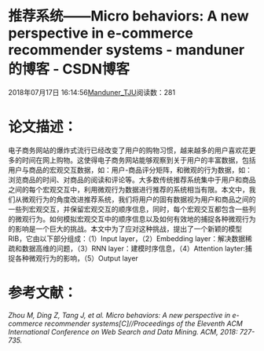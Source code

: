
# 推荐系统——Micro behaviors: A new perspective in e-commerce recommender systems - manduner的博客 - CSDN博客


2018年07月17日 16:14:56[Manduner_TJU](https://me.csdn.net/manduner)阅读数：281


# 论文描述：
电子商务网站的爆炸式流行已经改变了用户的购物习惯，越来越多的用户喜欢花更多的时间在网上购物。这使得电子商务网站能够观察到关于用户的丰富数据，包括用户与商品的宏观交互数据，如：用户-商品评分矩阵，和微观的行为数据，如：浏览商品的时间、对商品的阅读和评论等。大多数传统推荐系统集中于用户和商品之间的每个宏观交互中，利用微观行为数据进行推荐的系统相当有限。本文中，我们从微观行为的角度改进推荐系统，我们将用户的固有数据视为用户和商品之间的一些列宏观交互，并保留宏观交互的顺序信息，同时，每个宏观交互都包含一些列的微观行为。如何模拟宏观交互中的顺序信息以及如何有效地的捕捉各种微观行为的影响是一个巨大的挑战。本文中为了应对这种挑战，提出了一个新颖的模型RIB，它由以下部分组成：（1）Input layer，（2）Embedding layer：解决数据稀疏和数据高维的问题，（3）RNN layer：建模时序信息，（4）Attention layter:捕捉各种微观行为的影响，（5）Output layer

# 参考文献：
*Zhou M, Ding Z, Tang J, et al. Micro behaviors: A new perspective in e-commerce recommender systems[C]//Proceedings of the Eleventh ACM International Conference on Web Search and Data Mining. ACM, 2018: 727-735.*

